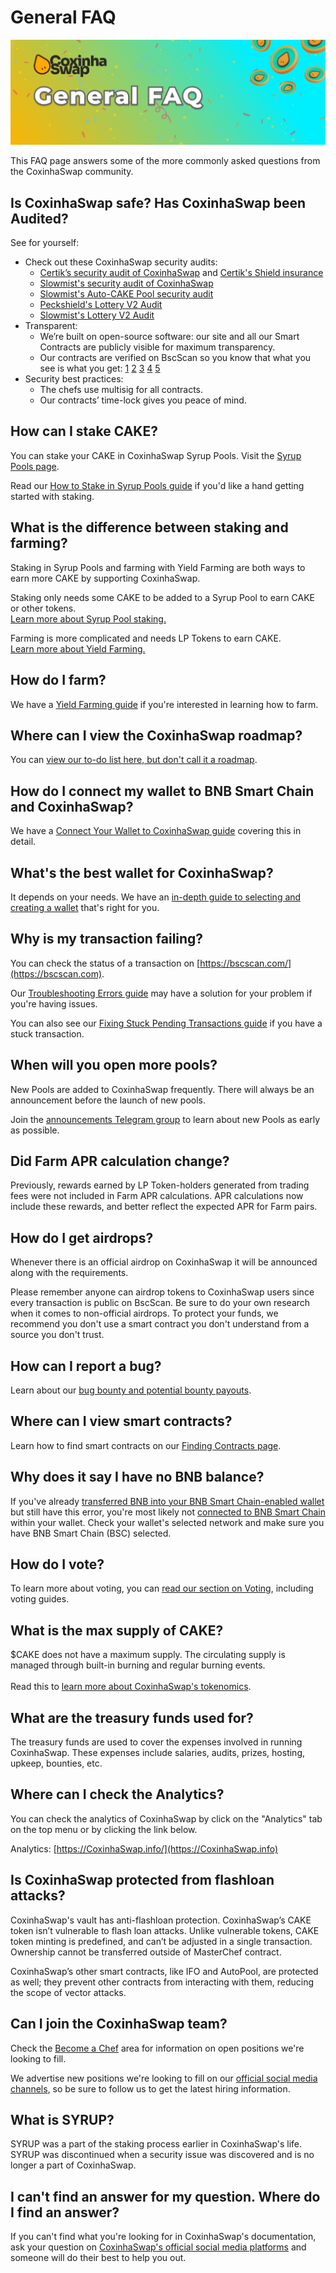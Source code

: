 # General FAQ

![](<../.gitbook/assets/cox/faq.png>)

This FAQ page answers some of the more commonly asked questions from the CoxinhaSwap community.

## Is CoxinhaSwap safe? Has CoxinhaSwap been Audited?

See for yourself:

* Check out these CoxinhaSwap security audits:&#x20;
  * [Certik’s security audit of CoxinhaSwap](https://www.certik.org/projects/CoxinhaSwap) and [Certik's Shield insurance](https://shield.certik.foundation)
  * [Slowmist's security audit of CoxinhaSwap](https://github.com/slowmist/Knowledge-Base/blob/master/open-report/Smart%20Contract%20Security%20Audit%20Report%20%20-%20CoxinhaSwap.pdf)
  * [Slowmist's Auto-CAKE Pool security audit](https://github.com/slowmist/Knowledge-Base/blob/master/open-report/Smart%20Contract%20Security%20Audit%20Report%20-%20CakeVault.pdf)
  * [Peckshield's Lottery V2 Audit](https://github.com/peckshield/publications/blob/master/audit\_reports/PeckShield-Audit-Report-CoxinhaSwapLottery-v1.0.pdf)
  * [Slowmist's Lottery V2 Audit](https://github.com/slowmist/Knowledge-Base/blob/master/open-report/Smart%20Contract%20Security%20Audit%20Report%20-%20CoxinhaSwap%20Lottery.pdf)
* Transparent:
  * We’re built on open-source software: our site and all our Smart Contracts are publicly visible for maximum transparency.&#x20;
  * Our contracts are verified on BscScan so you know that what you see is what you get: [1](https://bscscan.com/address/0x10ED43C718714eb63d5aA57B78B54704E256024E) [2](https://bscscan.com/address/0x73feaa1ee314f8c655e354234017be2193c9e24e#code) [3](https://bscscan.com/address/0xbcfccbde45ce874adcb698cc183debcf17952812) [4](https://bscscan.com/address/0x1b96b92314c44b159149f7e0303511fb2fc4774f#code) [5](https://bscscan.com/address/0x92E8CeB7eAeD69fB6E4d9dA43F605D2610214E68)&#x20;
* Security best practices:
  * The chefs use multisig for all contracts.
  * Our contracts’ time-lock gives you peace of mind.

## How can I stake CAKE?

You can stake your CAKE in CoxinhaSwap Syrup Pools. Visit the [Syrup Pools page](https://CoxinhaSwap.finance/pools).

Read our [How to Stake in Syrup Pools guide](https://docs.CoxinhaSwap.finance/products/syrup-pool/syrup-pool-guide) if you'd like a hand getting started with staking.

## What is the difference between staking and farming?

Staking in Syrup Pools and farming with Yield Farming are both ways to earn more CAKE by supporting CoxinhaSwap.

Staking only needs some CAKE to be added to a Syrup Pool to earn CAKE or other tokens.\
[Learn more about Syrup Pool staking.](https://docs.CoxinhaSwap.finance/products/syrup-pool)

Farming is more complicated and needs LP Tokens to earn CAKE.\
[Learn more about Yield Farming.](https://docs.CoxinhaSwap.finance/products/yield-farming)

## How do I farm?

We have a [Yield Farming guide](https://docs.CoxinhaSwap.finance/products/yield-farming/how-to-use-farms) if you're interested in learning how to farm.

## Where can I view the CoxinhaSwap roadmap?

You can [view our to-do list here, but don't call it a roadmap](https://docs.CoxinhaSwap.finance/roadmap).

## How do I connect my wallet to BNB Smart Chain and CoxinhaSwap?

We have a [Connect Your Wallet to CoxinhaSwap guide](https://docs.CoxinhaSwap.finance/get-started/connection-guide) covering this in detail.

## What's the best wallet for CoxinhaSwap?

It depends on your needs. We have an [in-depth guide to selecting and creating a wallet](https://docs.CoxinhaSwap.finance/get-started/wallet-guide) that's right for you.

## Why is my transaction failing?

You can check the status of a transaction on [https://bscscan.com/](https://bscscan.com).

Our [Troubleshooting Errors guide](https://docs.CoxinhaSwap.finance/help/troubleshooting) may have a solution for your problem if you're having issues.

You can also see our [Fixing Stuck Pending Transactions guide](https://docs.CoxinhaSwap.finance/help/unsticking-a-transaction-stuck-as-pending-with-metamask) if you have a stuck transaction.

## When will you open more pools?

New Pools are added to CoxinhaSwap frequently. There will always be an announcement before the launch of new pools.

Join the [announcements Telegram group](https://t.me/CoxinhaSwapAnn) to learn about new Pools as early as possible.

## Did Farm APR calculation change?

Previously, rewards earned by LP Token-holders generated from trading fees were not included in Farm APR calculations. APR calculations now include these rewards, and better reflect the expected APR for Farm pairs.

## How do I get airdrops?

Whenever there is an official airdrop on CoxinhaSwap it will be announced along with the requirements.

Please remember anyone can airdrop tokens to CoxinhaSwap users since every transaction is public on BscScan. Be sure to do your own research when it comes to non-official airdrops. To protect your funds, we recommend you don't use a smart contract you don't understand from a source you don't trust.

## How can I report a bug?

Learn about our [bug bounty and potential bounty payouts](https://docs.CoxinhaSwap.finance/code/bug-bounty).

## Where can I view smart contracts?

Learn how to find smart contracts on our [Finding Contracts page](https://docs.CoxinhaSwap.finance/code/smart-contracts/finding-contracts).

## Why does it say I have no BNB balance?

If you've already [transferred BNB into your BNB Smart Chain-enabled wallet](https://docs.CoxinhaSwap.finance/get-started/bep20-guide) but still have this error, you're most likely not [connected to BNB Smart Chain](https://docs.CoxinhaSwap.finance/get-started/connection-guide) within your wallet. Check your wallet's selected network and make sure you have BNB Smart Chain (BSC) selected.

## How do I vote?

To learn more about voting, you can [read our section on Voting](https://docs.CoxinhaSwap.finance/products/voting), including voting guides.

## What is the max supply of CAKE?

$CAKE does not have a maximum supply. The circulating supply is managed through built-in burning and regular burning events.\
\
Read this to [learn more about CoxinhaSwap's tokenomics](https://docs.CoxinhaSwap.finance/tokenomics/cake).

## What are the treasury funds used for?

The treasury funds are used to cover the expenses involved in running CoxinhaSwap. These expenses include salaries, audits, prizes, hosting, upkeep, bounties, etc.

## Where can I check the Analytics?

You can check the analytics of CoxinhaSwap by click on the "Analytics" tab on the top menu or by clicking the link below.

Analytics: [https://CoxinhaSwap.info/](https://CoxinhaSwap.info)

## Is CoxinhaSwap protected from flashloan attacks?

CoxinhaSwap's vault has anti-flashloan protection. CoxinhaSwap’s CAKE token isn’t vulnerable to flash loan attacks. Unlike vulnerable tokens, CAKE token minting is predefined, and can’t be adjusted in a single transaction. Ownership cannot be transferred outside of MasterChef contract.

CoxinhaSwap’s other smart contracts, like IFO and AutoPool, are protected as well; they prevent other contracts from interacting with them, reducing the scope of vector attacks.

## Can I join the CoxinhaSwap team?

Check the [Become a Chef](https://docs.CoxinhaSwap.finance/hiring/become-a-chef) area for information on open positions we're looking to fill.

We advertise new positions we're looking to fill on our [official social media channels](https://docs.CoxinhaSwap.finance/contact-us/telegram), so be sure to follow us to get the latest hiring information.

## What is SYRUP?

SYRUP was a part of the staking process earlier in CoxinhaSwap's life. SYRUP was discontinued when a security issue was discovered and is no longer a part of CoxinhaSwap.

## I can't find an answer for my question. Where do I find an answer?

If you can't find what you're looking for in CoxinhaSwap's documentation, ask your question on [CoxinhaSwap's official social media platforms](https://docs.CoxinhaSwap.finance/contact-us/telegram) and someone will do their best to help you out.

